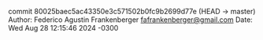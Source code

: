 commit 80025baec5ac43350e3c571502b0fc9b2699d77e (HEAD -> master)
Author: Federico Agustin Frankenberger <fafrankenberger@gmail.com>
Date:   Wed Aug 28 12:15:46 2024 -0300